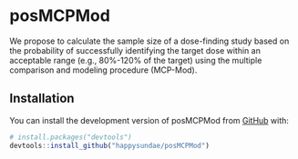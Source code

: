 # posMCPMod

<!-- badges: start -->
<!-- badges: end -->

We propose to calculate the sample size of a dose-finding study based on the probability of successfully identifying the target dose within an acceptable range (e.g., 80%-120% of the target) using the multiple comparison and modeling procedure (MCP-Mod). 

## Installation

You can install the development version of posMCPMod from [GitHub](https://github.com/) with:
      
``` r
# install.packages("devtools")
devtools::install_github("happysundae/posMCPMod")
